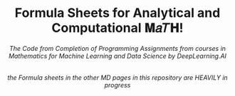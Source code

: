 <h1 align="center"> Formula Sheets for Analytical and Computational 𝐌𝑎𝑇𝐇!</h1>

<h6 align="center"> The Code from Completion of Programming Assignments from courses in Mathematics for Machine Learning and Data Science by DeepLearning.AI</h6>

<h6 align="center">  the Formula sheets in the other MD pages in this repository are HEAVILY in progress  </h6>

